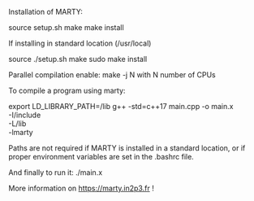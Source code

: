 Installation of MARTY:

source setup.sh <marty-installation-path>
make
make install

If installing in standard location (/usr/local)

source ./setup.sh 
make
sudo make install

Parallel compilation enable:
make -j N
with N number of CPUs

To compile a program using marty:

export LD_LIBRARY_PATH=<marty-installation-path>/lib
g++ -std=c++17 main.cpp -o main.x \
    -I<marty-installation-path>/include \
    -L<marty-installation-path>/lib \
    -lmarty

Paths are not required if MARTY is installed in a standard location, or if proper environment variables are set in the .bashrc file.

And finally to run it:
./main.x

More information on https://marty.in2p3.fr !

